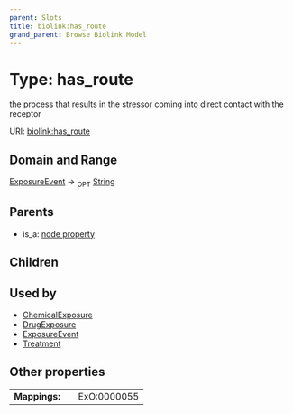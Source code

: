 ```yaml
---
parent: Slots
title: biolink:has_route
grand_parent: Browse Biolink Model
---
```


# Type: has_route


the process that results in the stressor coming into direct contact with the receptor

URI: [biolink:has_route](https://w3id.org/biolink/vocab/has_route)

## Domain and Range

[ExposureEvent](ExposureEvent.md) ->  <sub>OPT</sub> [String](types/String.md)

## Parents

 *  is_a: [node property](node_property.md)

## Children


## Used by

 * [ChemicalExposure](ChemicalExposure.md)
 * [DrugExposure](DrugExposure.md)
 * [ExposureEvent](ExposureEvent.md)
 * [Treatment](Treatment.md)

## Other properties

|  |  |  |
| --- | --- | --- |
| **Mappings:** | | ExO:0000055 |

